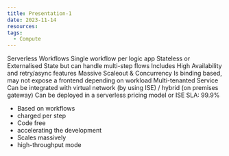 ```yaml
---
title: Presentation-1
date: 2023-11-14
resources: 
tags:
  - Compute
---
```

Serverless Workflows
Single workflow per logic app
Stateless or Externalised State but can handle multi-step flows
Includes High Availability and retry/async features
Massive Scaleout & Concurrency
Is binding based, may not expose a frontend depending on workload
Multi-tenanted Service
Can be integrated with virtual network (by using ISE) / hybrid (on premises gateway)
Can be deployed in a serverless pricing model or ISE
SLA:
99.9%

- Based on workflows
- charged per step
- Code free
- accelerating the development
- Scales massively
- high-throughput mode

